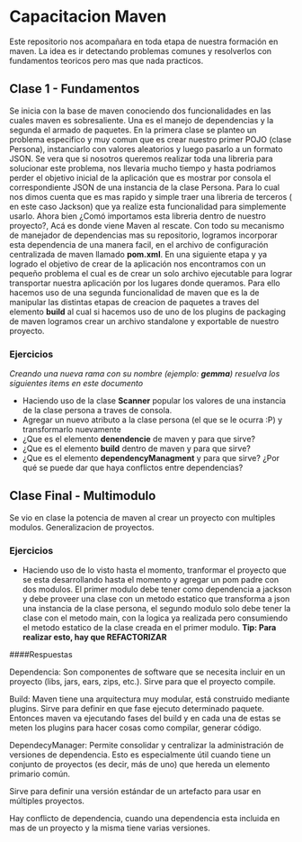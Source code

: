 # Capacitacion Maven 
Este repositorio nos acompañara en toda etapa de nuestra formación en maven. La idea es ir detectando problemas comunes y resolverlos con fundamentos teoricos pero mas que nada practicos. 
## Clase 1 - Fundamentos
Se inicia con la base de maven conociendo dos funcionalidades en las cuales maven es sobresaliente. Una es el manejo de dependencias y la segunda el armado de paquetes.
En la primera clase se planteo un problema especifico y muy comun que es crear nuestro primer POJO (clase Persona), instanciarlo con valores aleatorios y luego pasarlo a un formato JSON.
Se vera que si nosotros queremos realizar toda una libreria para solucionar este problema, nos llevaria mucho tiempo y hasta podriamos perder el objetivo inicial de la aplicación que es mostrar por consola el correspondiente JSON de una instancia de la clase Persona. Para lo cual nos dimos cuenta que es mas rapido y simple traer una libreria de terceros ( en este caso Jackson) que ya realize esta funcionalidad para simplemente usarlo. Ahora bien ¿Comó importamos esta libreria dentro de nuestro proyecto?, Acá es donde viene Maven al rescate. Con todo su mecanismo de manejador de dependencias mas su repositorio, logramos incorporar esta dependencia de una manera facil, en el archivo de configuración centralizada de maven llamado **pom.xml**.
En una siguiente etapa y ya logrado el objetivo de crear de la aplicación nos encontramos con un pequeño problema el cual es de crear un solo archivo ejecutable para lograr transportar nuestra aplicación por los lugares donde queramos. Para ello hacemos uso de una segunda funcionalidad de maven que es la de manipular las distintas etapas de creacion de paquetes a traves del elemento **build** al cual si hacemos uso de uno de los plugins de packaging de maven logramos crear un archivo standalone y exportable de nuestro proyecto. 

### Ejercicios
*Creando una nueva rama con su nombre (ejemplo: **gemma**) resuelva los siguientes items en este documento*
* Haciendo uso de la clase **Scanner** popular los valores de una instancia de la clase persona a traves de consola. 
* Agregar un nuevo atributo a la clase persona (el que se le ocurra :P) y transformarlo nuevamente
* ¿Que es el elemento **denendencie** de maven y para que sirve?
* ¿Que es el elemento **build** dentro de maven y para que sirve?
* ¿Que es el elemento **dependencyManagment** y para que sirve? ¿Por qué se puede dar que haya conflictos entre dependencias?
## Clase Final - Multimodulo
Se vio en clase la potencia de maven al crear un proyecto con multiples modulos. Generalizacion de proyectos.

### Ejercicios
* Haciendo uso de lo visto hasta el momento, tranformar el proyecto que se esta desarrollando hasta el momento y agregar un pom padre con dos modulos. El primer modulo debe tener como dependencia a jackson y debe proveer una clase con un metodo estatico que transforma a json una instancia de la clase persona, el segundo modulo solo debe tener la clase con el metodo main, con la logica ya realizada pero consumiendo el metodo estatico de la clase creada en el primer modulo. 
**Tip: Para realizar esto, hay que REFACTORIZAR**

####Respuestas

Dependencia: Son componentes de software que se  necesita  incluir en un proyecto (libs, jars, ears, zips, etc.).
Sirve para que el proyecto compile.

Build: 
Maven tiene una arquitectura muy modular, está construido mediante plugins. 
Sirve para definir en que fase ejecuto determinado paquete. Entonces maven va ejecutando fases del build y en cada una de estas se meten los plugins para hacer cosas como compilar, generar código.

DependecyManager: Permite consolidar y centralizar la administración de versiones de dependencia.
Esto es especialmente útil cuando tiene un conjunto de proyectos (es decir, más de uno) que hereda un elemento primario común.

Sirve para definir una versión estándar de un artefacto para usar en múltiples proyectos.

Hay conflicto de dependencia, cuando una dependencia esta incluida en mas de un proyecto y la misma tiene varias versiones.

